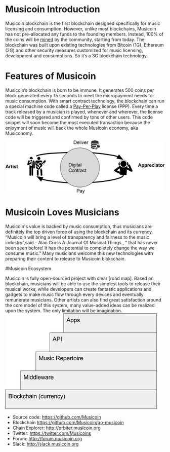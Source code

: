 # Musicoin Introduction

Musicoin blockchain is the first blockchain designed specifically for music licensing and consumption. However, unlike most blockchains, Musicoin has not pre-allocated any funds to the founding members.  Instead, 100% of the coins will be [mined](https://github.com/Musicoin/go-musicoin/wiki/Start-a-miner) by the community, starting from today. The blockchain was built upon existing technologies from Bitcoin (1G), Ethereum (2G) and other security measures customized for music licensing, development and consumptions. So it’s a 3G blockchain technology.  

# Features of Musicoin

Musicoin’s blockchain is born to be immune. It generates 500 coins per block generated every 15 seconds to meet the micropayment needs for music consumption. With smart contract technology, the blockchain can run a special machine code called a [Pay-Per-Play](https://github.com/Musicoin/Introduction/wiki/Pay-Per-Play(PPP)) license (PPP). Every time a track released by a musician is played, whenever and wherever, the license code will be triggered and confirmed by tons of other users. This code snippet will soon become the most executed transaction because the enjoyment of music will back the whole Musicoin economy, aka Musiconomy.

![ppp](https://github.com/Musicoin/Introduction/blob/master/ppp.png "Pay Per Play")

# Musicoin Loves Musicians

Musicoin's value is backed by music consumption, thus musicians are definitely the top driven force of using the blockchain and its currency. “Musicoin will bring a level of transparency and fairness to the music industry”,said  - Alan Cross  A Journal Of Musical Things , “ that has never been seen before! It has the potential to completely change the way we consume music.” Many musicians welcome this new technologies with preparing their content to release to Musicoin blokcchain.   

#Musicoin Ecosystem

Musicoin is fully open-sourced project with clear [road map]. Based on blockchain, musicians will be able to use the simplest tools to release their musical works, while developers can create fantastic applications and gadgets to make music flow through every devices and eventually remunerate musicians. Other artists can also find great satisfaction around the core model of this system, many value-added ideas can be realized upon the system. The only limitation will be imagination.
![architecture](https://github.com/Musicoin/Introduction/blob/master/tiers.png?raw=true "architecture")

* Source code: https://github.com/Musicoin
* Blockchain  https://github.com/Musicoin/go-musicoin
* Chain Explorer: http://orbiter.musicoin.org  
* Twitter:  https://twitter.com/Musicoins
* Forum: http://forum.musicoin.org
* Slack: http://slack.musicoin.org
